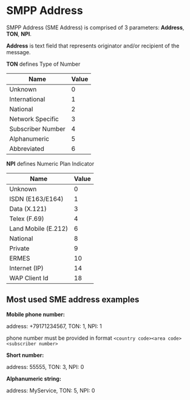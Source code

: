 SMPP Address
============

SMPP Address (SME Address) is comprised of 3 parameters: **Address**, **TON**, **NPI**.

**Address** is text field that represents originator and/or recipient of the message.

**TON** defines Type of Number 

|Name              | Value
|------------------|---
|Unknown           |0
|International     |1
|National          |2
|Network Specific  |3
|Subscriber Number |4
|Alphanumeric      |5
|Abbreviated       |6

**NPI** defines Numeric Plan Indicator

|Name               | Value
|-------------------|-------
|Unknown            |0
|ISDN (E163/E164)   |1
|Data (X.121)       |3
|Telex (F.69)       |4
|Land Mobile (E.212)|6
|National           |8
|Private            |9
|ERMES              |10
|Internet (IP)      |14
|WAP Client Id      |18

Most used SME address examples
------------------------------

**Mobile phone number:**

  address: +79171234567, TON: 1, NPI: 1

phone number must be provided in format `<country code><area code><subscriber number>`
   
**Short number:**

  address: 55555, TON: 3, NPI: 0

**Alphanumeric string:**

  address: MyService, TON: 5, NPI: 0
